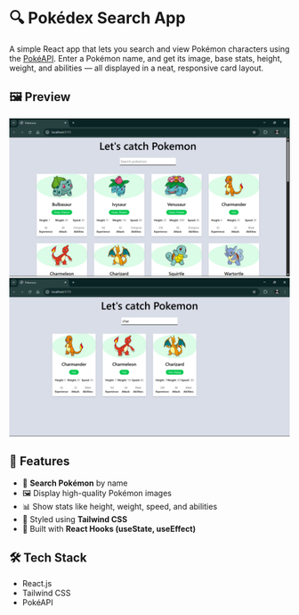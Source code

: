 # 🔍 Pokédex Search App

A simple React app that lets you search and view Pokémon characters using the [PokéAPI](https://pokeapi.co/). Enter a Pokémon name, and get its image, base stats, height, weight, and abilities — all displayed in a neat, responsive card layout.

## 🖼️ Preview

![App Screenshot](<./src/assets/Screenshot (21).png>)
![App Screenshot](<./src/assets/Screenshot (22).png>)

## 🚀 Features

- 🔎 **Search Pokémon** by name
- 🖼️ Display high-quality Pokémon images
- 📊 Show stats like height, weight, speed, and abilities
- 🎨 Styled using **Tailwind CSS**
- 🧠 Built with **React Hooks (useState, useEffect)**

## 🛠️ Tech Stack

- React.js
- Tailwind CSS
- PokéAPI
